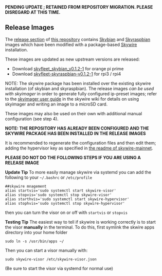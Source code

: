 **PENDING UPDATE ; RETAINED FROM REPOSITORY MIGRATION. PLEASE DISREGARD AT THIS TIME.**

## Release Images
The [release section](https://github.com/Skyfleet/armbian/releases) of [this repository](https://github.com/skyfleet/armbian) contains [Skybian](https://github.com/skycoin/skybian) and [Skyraspbian](https://github.com/asxtree/skybian/tree/skyraspbian) images which have been modified with a package-based [Skywire](https://github.com/skycoin/skywire) installation.

These images are updated as new upstream versions are released:

* Download [skyfleet_skybian_v0.1.2-1](https://github.com/Skyfleet/armbian/releases/download/images/skyfleet_skybian_v0.1.2-1.img.tar.gz) for orange pi prime
* Download [skyfleet-skyraspbian-v0.1.2-1](https://github.com/Skyfleet/armbian/releases/download/images/skyfleet-skyraspbian-v0.1.2-1.img.tar.gz) for rpi3 / rpi4

NOTE: The skywire package has been installed over the existing skywire installation (of skybian and skyraspbian). The release images _can be used with skyimager_ in order to generate fully configured ip-preset images; refer to the [skyimager user guide](https://github.com/skycoin/skywire/wiki/Skyimager-User-Guide) in the skywire wiki for details on using skyimager and writing an image to a microSD card.

These images may also be used on their own with additional manual configuration (see step 4).



**NOTE: THE REPOSITORY HAS ALREADY BEEN CONFIGURED AND THE SKYWIRE PACKAGE HAS BEEN INSTALLED IN THE RELEASE IMAGES**

It is recommended to regenerate the configuration files and then edit them; adding the hypervisor key as specified in [the readme of skywire-mainnet](https://github.com/skycoin/skywire).

**PLEASE DO NOT DO THE FOLLOWING STEPS IF YOU ARE USING A RELEASE IMAGE**


**Update Tip**
To more easily manage skywire via systemd you can add the following to your `~/.bashrc` or `/etc/profile`
```
##skywire mnagement
alias startvis='sudo systemctl start skywire-visor'
alias stopvis='sudo systemctl stop skywire-visor'
alias starthvis='sudo systemctl start skywire-hypervisor'
alias stophvis='sudo systemctl stop skywire-hypervisor'
```
then you can turn the visor on or off with `startvis` or `stopvis`

**Testing Tip**
The easiest way to tell if skywire is working correctly is to start the visor __manually__ in the terminal. To do this, first symlink the skwire apps directory into your home folder
```
sudo ln -s /usr/bin/apps ~/
```
Then you can start a visor manually with:
```
sudo skywire-visor /etc/skywire-visor.json
```
(Be sure to start the visor via systemd for normal use)
